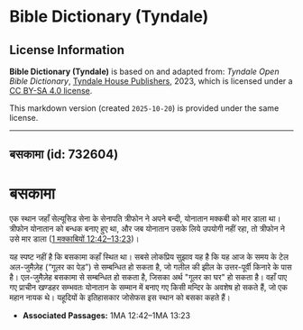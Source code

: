 # Bible Dictionary (Tyndale)

## License Information

**Bible Dictionary (Tyndale)** is based on and adapted from: _Tyndale Open Bible Dictionary_, [Tyndale House Publishers](https://tyndaleopenresources.com/), 2023, which is licensed under a [CC BY-SA 4.0 license](https://creativecommons.org/licenses/by-sa/4.0/legalcode.en).

This markdown version (created `2025-10-20`) is provided under the same license.



--------------------------------

## बसकामा (id: 732604)

बसकामा
======

एक स्थान जहाँ सेल्यूसिड सेना के सेनापति त्रीफोन ने अपने बन्दी, योनातान मक्‍कबी को मार डाला था। त्रीफोन योनातान को बन्धक बनाए हुए था, और जब योनातान उसके लिये उपयोगी नहीं रहा, तो त्रीफोन ने उसे मार डाला ([1 मक्काबियों 12:42–13:23](https://ref.ly/1Macc12:42-1Macc13:23))।

यह स्पष्ट नहीं है कि बसकामा कहाँ स्थित था। सबसे लोकप्रिय सुझाव यह है कि यह आज के समय के टेल अल\-जुमैज़ेह (“गूलर का पेड़”) से सम्बन्धित हो सकता है, जो गलील की झील के उत्तर\-पूर्वी किनारे के पास है। एल\-जुमैज़ेह बसकामा से सम्बन्धित हो सकता है, जिसका अर्थ "गूलर का घर" हो सकता है। वहाँ पाए गए प्राचीन खण्डहर सम्भवतः योनातान के सम्मान में बनाए गए किसी मन्दिर के अवशेष हो सकते हैं, जो एक महान नायक थे। यहूदियों के इतिहासकार जोसेफस इस स्थान को बसका कहते हैं।

* **Associated Passages:** 1MA 12:42–1MA 13:23

